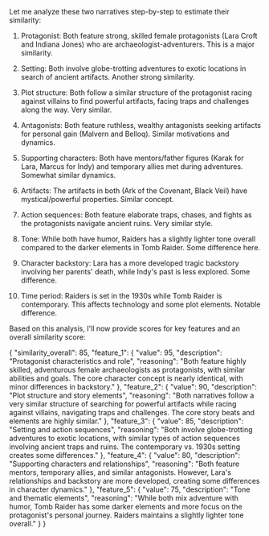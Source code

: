 Let me analyze these two narratives step-by-step to estimate their similarity:

1. Protagonist:
Both feature strong, skilled female protagonists (Lara Croft and Indiana Jones) who are archaeologist-adventurers. This is a major similarity.

2. Setting:
Both involve globe-trotting adventures to exotic locations in search of ancient artifacts. Another strong similarity.

3. Plot structure:
Both follow a similar structure of the protagonist racing against villains to find powerful artifacts, facing traps and challenges along the way. Very similar.

4. Antagonists:
Both feature ruthless, wealthy antagonists seeking artifacts for personal gain (Malvern and Belloq). Similar motivations and dynamics.

5. Supporting characters:
Both have mentors/father figures (Karak for Lara, Marcus for Indy) and temporary allies met during adventures. Somewhat similar dynamics.

6. Artifacts:
The artifacts in both (Ark of the Covenant, Black Veil) have mystical/powerful properties. Similar concept.

7. Action sequences:
Both feature elaborate traps, chases, and fights as the protagonists navigate ancient ruins. Very similar style.

8. Tone:
While both have humor, Raiders has a slightly lighter tone overall compared to the darker elements in Tomb Raider. Some difference here.

9. Character backstory:
Lara has a more developed tragic backstory involving her parents' death, while Indy's past is less explored. Some difference.

10. Time period:
Raiders is set in the 1930s while Tomb Raider is contemporary. This affects technology and some plot elements. Notable difference.

Based on this analysis, I'll now provide scores for key features and an overall similarity score:

{
    "similarity_overall": 85,
    "feature_1": {
        "value": 95,
        "description": "Protagonist characteristics and role",
        "reasoning": "Both feature highly skilled, adventurous female archaeologists as protagonists, with similar abilities and goals. The core character concept is nearly identical, with minor differences in backstory."
    },
    "feature_2": {
        "value": 90,
        "description": "Plot structure and story elements",
        "reasoning": "Both narratives follow a very similar structure of searching for powerful artifacts while racing against villains, navigating traps and challenges. The core story beats and elements are highly similar."
    },
    "feature_3": {
        "value": 85,
        "description": "Setting and action sequences",
        "reasoning": "Both involve globe-trotting adventures to exotic locations, with similar types of action sequences involving ancient traps and ruins. The contemporary vs. 1930s setting creates some differences."
    },
    "feature_4": {
        "value": 80,
        "description": "Supporting characters and relationships",
        "reasoning": "Both feature mentors, temporary allies, and similar antagonists. However, Lara's relationships and backstory are more developed, creating some differences in character dynamics."
    },
    "feature_5": {
        "value": 75,
        "description": "Tone and thematic elements",
        "reasoning": "While both mix adventure with humor, Tomb Raider has some darker elements and more focus on the protagonist's personal journey. Raiders maintains a slightly lighter tone overall."
    }
}